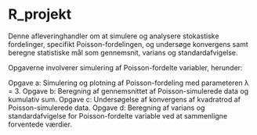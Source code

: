 # R_projekt

Denne afleveringhandler om at simulere og analysere stokastiske fordelinger, specifikt Poisson-fordelingen, og undersøge konvergens samt beregne statistiske mål som gennemsnit, varians og standardafvigelse.

Opgaverne involverer simulering af Poisson-fordelte variabler, herunder:

Opgave a: Simulering og plotning af Poisson-fordeling med parameteren λ = 3.
Opgave b: Beregning af gennemsnittet af Poisson-simulerede data og kumulativ sum.
Opgave c: Undersøgelse af konvergens af kvadratrod af Poisson-simulerede data.
Opgave d: Beregning af varians og standardafvigelse for Poisson-fordelte variable ved at sammenligne forventede værdier.
